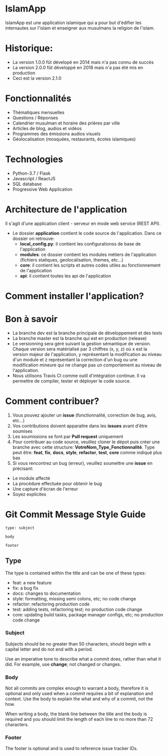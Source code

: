 IslamApp
========

IslamApp est une application islamique qui a pour but d'édifier les internautes sur l'islam et
enseigner aux musulmans la religion de l'islam.

# Historique:

- La version 1.0.0 fût dévelopé en 2014 mais n'a pas connu de succès
- La version 2.0.0 fût développé en 2018 mais n'a pas été mis en production
- Ceci est la version 2.1.0

# Fonctionnalités

- Thématiques mensuelles
- Questions / Réponses
- Calendrier musulman et horaire des prières par ville
- Articles de blog, audios et vidéos
- Programmes des émissions audios visuels
- Géolocalisation (mosquées, restaurants, écoles islamiques)

# Technologies

- Python-3.7 / Flask
- Javascript / ReactJS
- SQL database
- Progressive Web Application

# Architecture de l'application

Il s'agit d'une application client - serveur en mode web service (REST API).
- Le dossier **application** contient le code source de l'application. Dans ce dossier on retrouve:
    - **local_config.py**: il contient les configurationss de base de l'application
    - **modules**: ce dossier contient les modules métiers de l'application (fichiers statiques, geolocalisation, themes, etc...)
    - **core**: il contient les scripts et autres codes utiles au fonctionnement de l'application
    - **api**: il contient toutes les api de l'application

# Comment installer l'application?



# Bon à savoir
- La branche dev est la branche principale de développement et des tests
- La branche master est la branche qui est en production (release)
- Le versionning sera géré suivant la gestion sémantique de version. Chaque version
sera matérialisé par 3 chiffres (x, y, z) où x est la version majeur de l'application,
y représentant la modification au niveau d'un module et z représentant la correction d'un bug
ou une modification mineure qui ne change pas un comportement au niveau de l'application.
- Nous utilisons Travis CI comme outil d'intégration continue. Il va permettre de compiler, tester
et déployer le code source.


# Comment contribuer?

1. Vous pouvez ajouter un **issue** (fonctionnalité, correction de bug, avis, etc...)
2. Vos contributions doivent apparaitre dans les **issues** avant d'être soumises
3. Les soumissions se font par **Pull request** uniquement
4. Pour contribuer au code source, veuillez cloner le dépot puis créer une branche avec cette structure: **VotreNom_Type_Fonctionnalité**. Type peut être: **feat**, **fix**, **docs**, **style**, **refactor**, **test**, **core** comme indiqué plus bas
5. Si vous rencontrez un bug (erreur), veuillez soumettre une **issue** en précisant:
  - Le module affecté
  - La procédure effectuée pour obtenir le bug
  - Une capture d'écran de l'erreur
  - Soyez explicites

# Git Commit Message Style Guide

```
type: subject

body

footer
```

## Type
The type is contained within the title and can be one of these types:
- feat: a new feature
- fix: a bug fix
- docs: changes to documentation
- style: formatting, missing semi colons, etc; no code change
- refactor: refactoring production code
- test: adding tests, refactoring test; no production code change
- core: updating build tasks, package manager configs, etc; no production code change

### Subject
Subjects should be no greater than 50 characters, should begin with a capital letter and do not end with a period.

Use an imperative tone to describe what a commit does, rather than what it did. For example, use **change**; not changed or changes.

### Body
Not all commits are complex enough to warrant a body, therefore it is optional and only used when a commit requires a bit of explanation and context. Use the body to explain the what and why of a commit, not the how.

When writing a body, the blank line between the title and the body is required and you should limit the length of each line to no more than 72 characters.

### Footer
The footer is optional and is used to reference issue tracker IDs.
